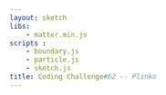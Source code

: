 ```yaml
---
layout: sketch
libs: 
    - matter.min.js
scripts : 
    - boundary.js
    - particle.js
    - sketch.js
title: Coding Challenge#62 -- Plinko
---
```

